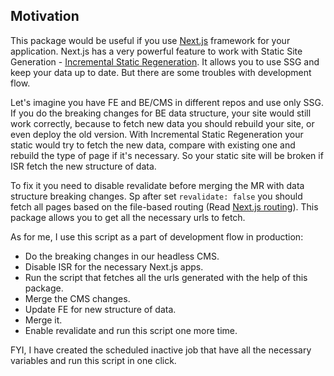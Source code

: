 ## Motivation

This package would be useful if you use [Next.js](https://nextjs.org/) framework for your application.
Next.js has a very powerful feature to work with Static Site Generation - [Incremental Static Regeneration](https://vercel.com/docs/concepts/next.js/incremental-static-regeneration). 
It allows you to use SSG and keep your data up to date. But there are some troubles with development flow.

Let's imagine you have FE and BE/CMS in different repos and use only SSG. If you do the breaking changes for BE data structure, your site would still work correctly, because to fetch new data you should rebuild your site, or even deploy the old version.
With Incremental Static Regeneration your static would try to fetch the new data, compare with existing one and rebuild the type of page if it's necessary. So your static site will be broken if ISR fetch the new structure of data.

To fix it you need to disable revalidate before merging the MR with data structure breaking changes. Sp after set `revalidate: false` you should fetch all pages based on the file-based routing (Read [Next.js routing](https://nextjs.org/docs/routing/introduction)).
This package allows you to get all the necessary urls to fetch.

As for me, I use this script as a part of development flow in production:

- Do the breaking changes in our headless CMS.
- Disable ISR for the necessary Next.js apps.
- Run the script that fetches all the urls generated with the help of this package.
- Merge the CMS changes.
- Update FE for new structure of data.
- Merge it.
- Enable revalidate and run this script one more time.

FYI, I have created the scheduled inactive job that have all the necessary variables and run this script in one click.
